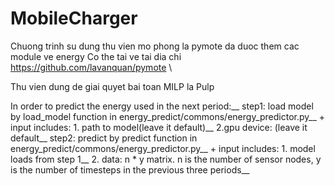 # MobileCharger

Chuong trinh su dung thu vien mo phong la pymote da duoc them cac module ve energy
Co the tai ve tai dia chi https://github.com/lavanquan/pymote \

Thu vien dung de giai quyet bai toan MILP la Pulp 

In order to predict the energy used  in the next period:__
step1: load model by load_model function in energy_predict/commons/energy_predictor.py__
        + input includes: 1. path to model(leave it default)__
                          2.gpu device: (leave it default__
step2: predict by predict function in energy_predict/commons/energy_predictor.py__
        + input includes: 1. model loads from step 1__
                          2. data: n * y matrix. n is the number of sensor nodes, y is the number of timesteps in the previous three periods__
